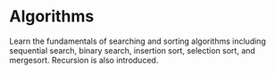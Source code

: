 # Algorithms

Learn the fundamentals of searching and sorting algorithms including sequential search, binary search, insertion sort, selection sort, and mergesort. Recursion is also introduced.
